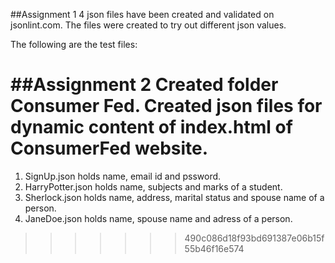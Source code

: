 ##Assignment 1
4 json files have been created and validated on jsonlint.com.
The files were created to try out different json values.

The following are the test files:


##Assignment 2
Created folder Consumer Fed.
Created json files for dynamic content of index.html of ConsumerFed website.
=======
1. SignUp.json holds name, email id and pssword.
2. HarryPotter.json holds name, subjects and marks of a student.
3. Sherlock.json holds name, address, marital status and spouse name of a person.
4. JaneDoe.json holds name, spouse name and adress of a person.
>>>>>>> 490c086d18f93bd691387e06b15f55b46f16e574
